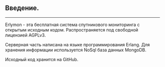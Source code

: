 ## Введение.
---
Erlymon - эта бесплатная система спутникового мониторинга с открытым исходным кодом. Распространяется под свободной лицензией AGPLv3.

Серверная часть написана на языке программирования Erlang. Для хранения информации используется NoSql база данных MongoDB.

Исходный код хранится на GitHub.